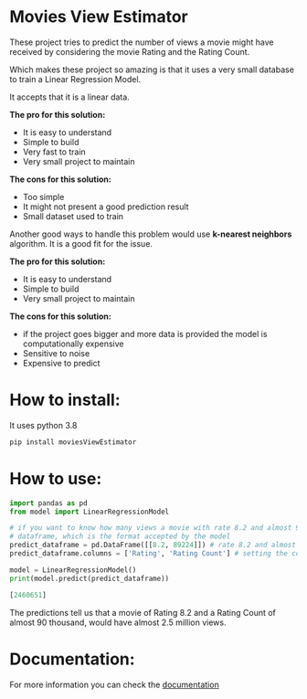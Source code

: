 # Movies View Estimator

These project tries to predict the number of views a movie might have received by considering the movie Rating and
the Rating Count.

Which makes these project so amazing is that it uses a very small database to train a 
Linear Regression Model.

It accepts that it is a linear data.

**The pro for this solution:**
- It is easy to understand
- Simple to build
- Very fast to train
- Very small project to maintain

**The cons for this solution:**

- Too simple
- It might not present a good prediction result
- Small dataset used to train


Another good ways to handle this problem would use  **k-nearest neighbors** algorithm.
It is a good fit for the issue.

**The pro for this solution:**
- It is easy to understand
- Simple to build
- Very small project to maintain

**The cons for this solution:**
- if the project goes bigger and more data is provided the model is computationally expensive
- Sensitive to noise
- Expensive to predict

# How to install:

It uses python 3.8

```python
pip install moviesViewEstimator
```

# How to use:

```python
import pandas as pd
from model import LinearRegressionModel

# if you want to know how many views a movie with rate 8.2 and almost 90 thousand rate count you need to pass a pandas
# dataframe, which is the format accepted by the model
predict_dataframe = pd.DataFrame([[8.2, 89224]]) # rate 8.2 and almost 90 thousand rate count
predict_dataframe.columns = ['Rating', 'Rating Count'] # setting the columns names

model = LinearRegressionModel()
print(model.predict(predict_dataframe))
```
```python
[2460651]
```

The predictions tell us that a movie of Rating 8.2 and a Rating Count of almost 90 thousand,
would have almost 2.5 million views.

# Documentation:

For more information you can check the [documentation](https://joaopeuko.github.io/moviesViewEstimator/)



